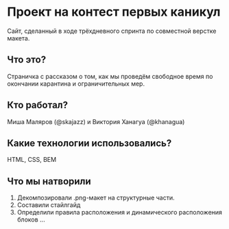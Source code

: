 # Проект на контест первых каникул

Сайт, сделанный в ходе трёхдневного спринта по совместной верстке макета. 

## Что это?

Страничка с рассказом о том, как мы проведём свободное время по окончании карантина и ограничительных мер.

## Кто работал?

Миша Маляров (@skajazz) и Виктория Ханагуа (@khanagua)

## Какие технологии использовались?

HTML, CSS, BEM

## Что мы натворили

1. Декомпозировали .png-макет на структурные части.
2. Составили стайлгайд
3. Определили правила расположения и динамического расположения блоков
...
